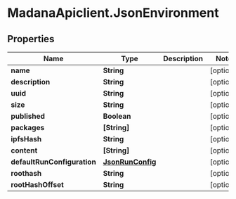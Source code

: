 # MadanaApiclient.JsonEnvironment

## Properties

Name | Type | Description | Notes
------------ | ------------- | ------------- | -------------
**name** | **String** |  | [optional] 
**description** | **String** |  | [optional] 
**uuid** | **String** |  | [optional] 
**size** | **String** |  | [optional] 
**published** | **Boolean** |  | [optional] 
**packages** | **[String]** |  | [optional] 
**ipfsHash** | **String** |  | [optional] 
**content** | **[String]** |  | [optional] 
**defaultRunConfiguration** | [**JsonRunConfig**](JsonRunConfig.md) |  | [optional] 
**roothash** | **String** |  | [optional] 
**rootHashOffset** | **String** |  | [optional] 


